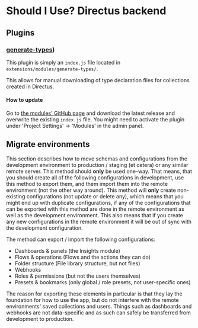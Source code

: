 # Should I Use? Directus backend

## Plugins
### [generate-types](https://github.com/maltejur/directus-extension-generate-types "GitHub"))
This plugin is simply an `index.js` file located in `extensions/modules/generate-types/`.

This allows for manual downloading of type declaration files for collections created in Directus.

#### How to update
Go to [the modules' GitHub page](https://github.com/maltejur/directus-extension-generate-types "GitHub") and download the latest release and overwrite the existing `index.js` file. You might need to activate the plugin under 'Project Settings' -> 'Modules' in the admin panel.

## Migrate environments
This section describes how to move schemas and configurations from the development environment to production / staging (et cetera) or any similar remote server.
This method should **only** be used one-way. That means, that you should create all of the following configurations in development, use this method to export them, and them import them into the remote environment (not the other way around). This method will **only** create non-existing configurations (not update or delete any), which means that you might end up with duplicate configurations, if any of the configurations that can be exported with this method are done in the remote environment as well as the development environment. This also means that if you create any new configurations in the remote environment it will be out of sync with the development configuration.

The method can export / import the following configurations:
* Dashboards & panels (the Insights module)
* Flows & operations (Flows and the actions they can do)
* Folder structure (File library structure, but not files)
* Webhooks
* Roles & permissions (but not the users themselves)
* Presets & bookmarks (only global / role presets, not user-specific ones)

The reason for exporting these elements in particular is that they lay the foundation for how to use the app, but do not interfere with the remote environments' saved collections and users. Things such as dashboards and webhooks are not data-specific and as such can safely be transferred from development to production.